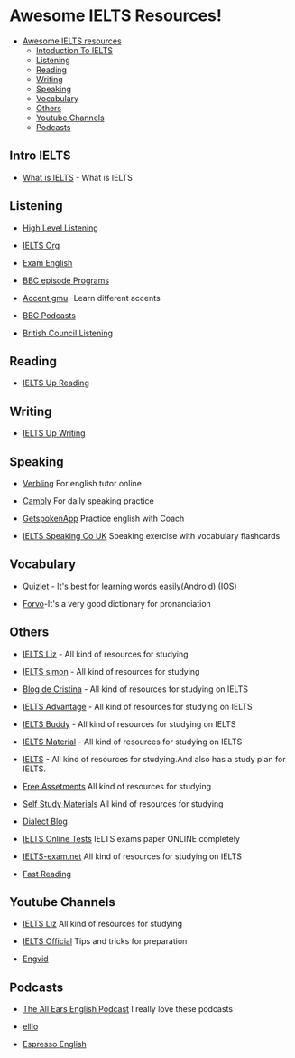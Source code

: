 # Awesome IELTS Resources!

* [Awesome IELTS resources](#awesome-ielts)
  * [Intoduction To IELTS](#introielts)
  * [Listening](#listening)
  * [Reading](#reading)
  * [Writing](#writing)
  * [Speaking](#speaking)
  * [Vocabulary](#vocabulary)
  * [Others](#others)
  * [Youtube Channels](#youtubechannels)
  * [Podcasts](#podcasts)

## Intro IELTS

* [What is IELTS](http://takeielts.britishcouncil.org/choose-ielts/what-ielts) - What is IELTS

## Listening

* [High Level Listening](http://www.highlevellistening.com/)

* [IELTS Org](https://www.ielts.org/about-the-test/sample-test-questions)

* [Exam English](http://examenglish.com/IELTS/IELTS_listening.html)

* [BBC episode Programs](http://www.bbc.co.uk/programmes/b006qykl)

* [Accent gmu](http://accent.gmu.edu/) -Learn different accents

* [BBC Podcasts](http://learnenglish.britishcouncil.org/en/listen-and-watch)

* [British Council Listening](http://takeielts.britishcouncil.org/prepare-your-test/free-ielts-practice-tests/listening-practice-test-1?utm_source=futurelearn&utm_medium=listening_link&utm_content=week-3&utm_campaign=ieltsmooc4-2016)

## Reading

* [IELTS Up Reading](http://ielts-up.com/reading/ielts-reading-test.html)

## Writing

* [IELTS Up Writing](http://ielts-up.com/exercises/ielts-writing-exercises.html)

## Speaking

* [Verbling](https://www.verbling.com/) For english tutor online

* [Cambly](https://www.cambly.com/) For daily speaking practice

* [GetspokenApp](http://www.getspokenapp.com/) Practice english with  Coach

* [IELTS Speaking Co UK]( http://www.ieltsspeaking.co.uk/) Speaking exercise with vocabulary flashcards

## Vocabulary

* [Quizlet](https://quizlet.com) - It's best for learning words easily(Android) (IOS)

* [Forvo](http://forvo.com/)-It's a very good dictionary for pronanciation

## Others

* [IELTS Liz](http://ieltsliz.com/) - All kind of resources for studying

* [IELTS simon](http://ielts-simon.com/ielts-help-and-english-pr/) - All kind of resources for studying

* [Blog de Cristina](http://www.cristinacabal.com/) - All kind of resources for studying on IELTS

* [IELTS Advantage](http://ieltsadvantage.com/) - All kind of resources for studying on IELTS

* [IELTS Buddy](http://www.ieltsbuddy.com/) - All kind of resources for studying on IELTS

* [IELTS Material](http://ieltsmaterial.com/) - All kind of resources for studying on IELTS

* [IELTS](http://ieltsielts.com/more/study-plans/) - All kind of resources for studying.And also has a study plan for IELTS.

* [Free Assetments](http://www.canadavisa.com/ielts/free-practice-tests.html) All kind of resources for studying

* [Self Study Materials](http://selfstudymaterials.com/) All kind of resources for studying

* [Dialect Blog](http://dialectblog.com/)

* [IELTS Online Tests](https://ieltsonlinetests.com/) IELTS exams paper ONLINE completely

* [IELTS-exam.net](https://www.ielts-exam.net/) All kind of resources for studying on IELTS

* [Fast Reading](https://www.huffingtonpost.com/tim-ferriss/speed-reading_b_5317784.html)

## Youtube Channels

* [IELTS Liz](https://www.youtube.com/user/ieltsliz) All kind of resources for studying

* [IELTS Official](https://www.youtube.com/user/IELTSOfficial) Tips and tricks for preparation

* [Engvid](https://www.engvid.com/)

## Podcasts

* [The All Ears English Podcast](https://www.allearsenglish.com/) I really love these podcasts

* [elllo](http://elllo.org/)

* [Espresso English](https://www.espressoenglish.net/)

